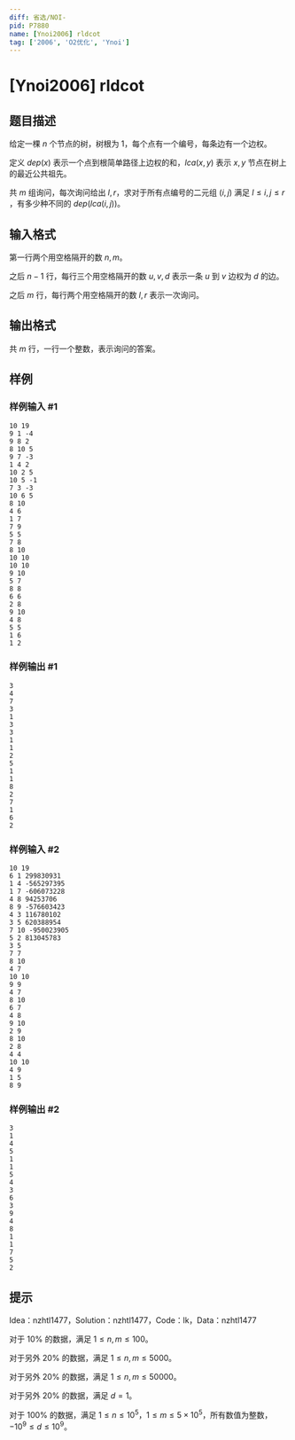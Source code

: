 ```yaml
---
diff: 省选/NOI-
pid: P7880
name: [Ynoi2006] rldcot
tag: ['2006', 'O2优化', 'Ynoi']
---
```

# [Ynoi2006] rldcot
## 题目描述

给定一棵 $n$ 个节点的树，树根为 $1$，每个点有一个编号，每条边有一个边权。

定义 $dep(x)$ 表示一个点到根简单路径上边权的和，$lca(x,y)$ 表示 $x,y$ 节点在树上的最近公共祖先。

共 $m$ 组询问，每次询问给出 $l,r$，求对于所有点编号的二元组 $(i,j)$ 满足 $l \le i,j \le r$ ，有多少种不同的 $dep( lca(i,j))$。
## 输入格式

第一行两个用空格隔开的数 $n,m$。

之后 $n-1$ 行，每行三个用空格隔开的数 $u,v,d$ 表示一条 $u$ 到 $v$ 边权为 $d$ 的边。

之后 $m$ 行，每行两个用空格隔开的数 $l,r$ 表示一次询问。
## 输出格式

共 $m$ 行，一行一个整数，表示询问的答案。
## 样例

### 样例输入 #1
```
10 19
9 1 -4
9 8 2
8 10 5
9 7 -3
1 4 2
10 2 5
10 5 -1
7 3 -3
10 6 5
8 10
4 6
1 7
7 9
5 5
7 8
8 10
10 10
10 10
9 10
5 7
8 8
6 6
2 8
9 10
4 8
5 5
1 6
1 2

```
### 样例输出 #1
```
3
4
7
3
1
3
3
1
1
2
5
1
1
8
2
7
1
6
2

```
### 样例输入 #2
```
10 19
6 1 299830931
1 4 -565297395
1 7 -606073228
4 8 94253706
8 9 -576603423
4 3 116780102
3 5 620388954
7 10 -950023905
5 2 813045783
3 5
7 7
8 10
4 7
10 10
9 9
4 7
8 10
6 7
4 8
9 10
2 9
8 10
2 8
4 4
10 10
4 9
1 5
8 9

```
### 样例输出 #2
```
3
1
4
5
1
1
5
4
3
6
3
9
4
8
1
1
7
5
2

```
## 提示

Idea：nzhtl1477，Solution：nzhtl1477，Code：lk，Data：nzhtl1477

对于 $10\%$ 的数据，满足 $1\le n,m \le 100$。

对于另外 $20\%$ 的数据，满足 $1\le n,m \le 5000$。

对于另外 $20\%$ 的数据，满足 $1\le n,m \le 50000$。

对于另外 $20\%$ 的数据，满足 $d=1$。

对于 $100\%$ 的数据，满足 $1\le n \le 10^5$，$1\le m \le 5 \times 10^5$，所有数值为整数，$-10^9 \le d \le 10^9$。

